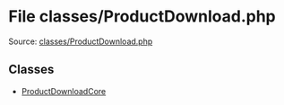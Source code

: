 File classes/ProductDownload.php
=========

Source: [classes/ProductDownload.php](https://github.com/PrestaShop/PrestaShop/blob/1.5.0.17/classes/ProductDownload.php)


Classes
-------

* [ProductDownloadCore](class.ProductDownloadCore.md)

